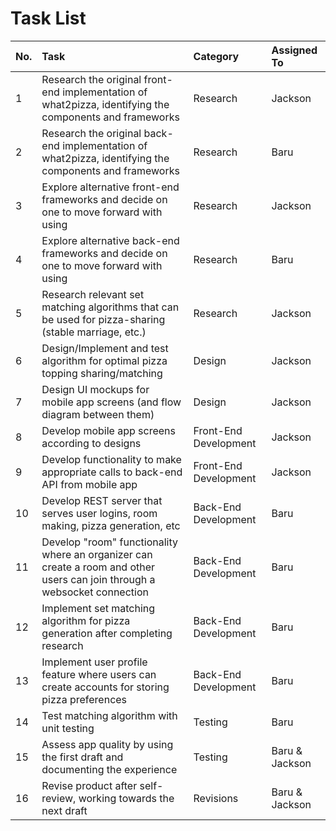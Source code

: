 # Task List

|No.     | Task                                                                                                                                             | Category              | Assigned To 
|:---    | :---                                                                                                                                             | :---                  | :---        
|1       | Research the original front-end implementation of what2pizza, identifying the components and frameworks                                          | Research              | Jackson
|2       | Research the original back-end implementation of what2pizza, identifying the components and frameworks                                           | Research              | Baru
|3       | Explore alternative front-end frameworks and decide on one to move forward with using                                                            | Research              | Jackson
|4       | Explore alternative back-end frameworks and decide on one to move forward with using                                                             | Research              | Baru
|5       | Research relevant set matching algorithms that can be used for pizza-sharing (stable marriage, etc.)                                             | Research              | Jackson
|6       | Design/Implement and test algorithm for optimal pizza topping sharing/matching                                                                   | Design                | Jackson
|7       | Design UI mockups for mobile app screens (and flow diagram between them)                                                                         | Design                | Jackson
|8       | Develop mobile app screens according to designs                                                                                                  | Front-End Development | Jackson
|9       | Develop functionality to make appropriate calls to back-end API from mobile app                                                                  | Front-End Development | Jackson
|10      | Develop REST server that serves user logins, room making, pizza generation, etc | Back-End Development | Baru
|11      | Develop "room" functionality where an organizer can create a room and other users can join through a websocket connection | Back-End Development | Baru
|12      | Implement set matching algorithm for pizza generation after completing research | Back-End Development | Baru
|13      | Implement user profile feature where users can create accounts for storing pizza preferences | Back-End Development | Baru
|14      | Test matching algorithm with unit testing | Testing | Baru
|15      | Assess app quality by using the first draft and documenting the experience | Testing | Baru & Jackson
|16      | Revise product after self-review, working towards the next draft | Revisions | Baru & Jackson 